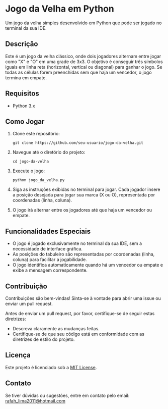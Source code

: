 # Jogo da Velha em Python

Um jogo da velha simples desenvolvido em Python que pode ser jogado no terminal da sua IDE.

## Descrição

Este é um jogo da velha clássico, onde dois jogadores alternam entre jogar como "X" e "O" em uma grade de 3x3. O objetivo é conseguir três símbolos iguais em linha reta (horizontal, vertical ou diagonal) para ganhar o jogo. Se todas as células forem preenchidas sem que haja um vencedor, o jogo termina em empate.

## Requisitos

- Python 3.x

## Como Jogar

1. Clone este repositório:
   ```
   git clone https://github.com/seu-usuario/jogo-da-velha.git
   ```

2. Navegue até o diretório do projeto:
   ```
   cd jogo-da-velha
   ```

3. Execute o jogo:
   ```
   python jogo_da_velha.py
   ```

4. Siga as instruções exibidas no terminal para jogar. Cada jogador insere a posição desejada para jogar sua marca (X ou O), representada por coordenadas (linha, coluna).

5. O jogo irá alternar entre os jogadores até que haja um vencedor ou empate.

## Funcionalidades Especiais

- O jogo é jogado exclusivamente no terminal da sua IDE, sem a necessidade de interface gráfica.
- As posições do tabuleiro são representadas por coordenadas (linha, coluna) para facilitar a jogabilidade.
- O jogo identifica automaticamente quando há um vencedor ou empate e exibe a mensagem correspondente.

## Contribuição

Contribuições são bem-vindas! Sinta-se à vontade para abrir uma issue ou enviar um pull request.

Antes de enviar um pull request, por favor, certifique-se de seguir estas diretrizes:
- Descreva claramente as mudanças feitas.
- Certifique-se de que seu código está em conformidade com as diretrizes de estilo do projeto.

## Licença

Este projeto é licenciado sob a [MIT License](LICENSE).

## Contato

Se tiver dúvidas ou sugestões, entre em contato pelo email: rafah_lima2011@hotmail.com